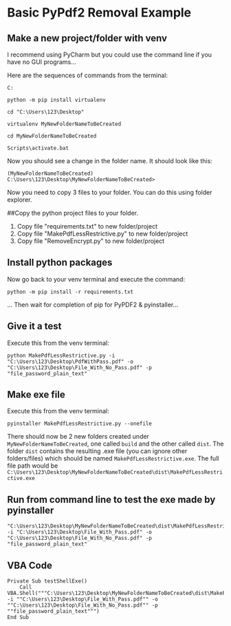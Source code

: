 # Basic PyPdf2 Removal Example

## Make a new project/folder with venv
I recommend using PyCharm but you could use the command line if you have no GUI programs...

Here are the sequences of commands from the terminal:

    C:
    
    python -m pip install virtualenv
    
    cd "C:\Users\123\Desktop"
    
    virtualenv MyNewFolderNameToBeCreated
    
    cd MyNewFolderNameToBeCreated
    
    Scripts\activate.bat

Now you should see a change in the folder name. It should look like this:
    
    (MyNewFolderNameToBeCreated) C:\Users\123\Desktop\MyNewFolderNameToBeCreated>

Now you need to copy 3 files to your folder. You can do this using folder explorer.

##Copy the python project files to your folder.

1) Copy file "requirements.txt" to new folder/project
2) Copy file "MakePdfLessRestrictive.py" to new folder/project
3) Copy file "RemoveEncrypt.py" to new folder/project


## Install python packages
Now go back to your venv terminal and execute the command:

    python -m pip install -r requirements.txt

... Then wait for completion of pip for PyPDF2 & pyinstaller...

## Give it a test
Execute this from the venv terminal: 

    python MakePdfLessRestrictive.py -i "C:\Users\123\Desktop\PdfWithPass.pdf" -o "C:\Users\123\Desktop\File_With_No_Pass.pdf" -p "file_password_plain_text"

## Make exe file
Execute this from the venv terminal: 

    pyinstaller MakePdfLessRestrictive.py --onefile

There should now be 2 new folders created under `MyNewFolderNameToBeCreated`, one called `build` and the other called `dist`. The folder `dist` contains the resulting .exe file (you can ignore other folders/files) which should be named `MakePdfLessRestrictive.exe`. The full file path would be `C:\Users\123\Desktop\MyNewFolderNameToBeCreated\dist\MakePdfLessRestrictive.exe`


## Run from command line to test the exe made by pyinstaller
    "C:\Users\123\Desktop\MyNewFolderNameToBeCreated\dist\MakePdfLessRestrictive.exe" -i "C:\Users\123\Desktop\File_With_Pass.pdf" -o "C:\Users\123\Desktop\File_With_No_Pass.pdf" -p "file_password_plain_text"

## VBA Code
    Private Sub testShellExe()
        Call VBA.Shell("""C:\Users\123\Desktop\MyNewFolderNameToBeCreated\dist\MakePdfLessRestrictive.exe"" -i ""C:\Users\123\Desktop\File_With_Pass.pdf"" -o ""C:\Users\123\Desktop\File_With_No_Pass.pdf"" -p ""file_password_plain_text""")
    End Sub
